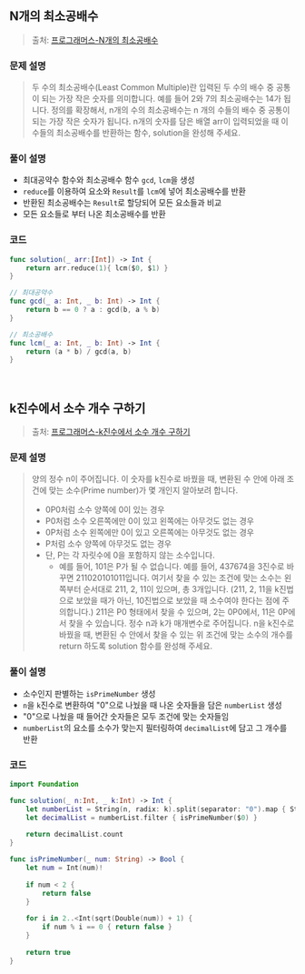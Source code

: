 ## N개의 최소공배수

> 출처: [프로그래머스-N개의 최소공배수](https://school.programmers.co.kr/learn/courses/30/lessons/12953)

### 문제 설명
> 두 수의 최소공배수(Least Common Multiple)란 입력된 두 수의 배수 중 공통이 되는 가장 작은 숫자를 의미합니다. 예를 들어 2와 7의 최소공배수는 14가 됩니다. 정의를 확장해서, n개의 수의 최소공배수는 n 개의 수들의 배수 중 공통이 되는 가장 작은 숫자가 됩니다. n개의 숫자를 담은 배열 arr이 입력되었을 때 이 수들의 최소공배수를 반환하는 함수, solution을 완성해 주세요.

### 풀이 설명
- 최대공약수 함수와 최소공배수 함수 `gcd`, `lcm`을 생성
- `reduce`를 이용하여 요소와 `Result`를 `lcm`에 넣어 최소공배수를 반환
- 반환된 최소공배수는 `Result`로 할당되어 모든 요소들과 비교
- 모든 요소들로 부터 나온 최소공배수를 반환

### 코드
```swift
func solution(_ arr:[Int]) -> Int {
    return arr.reduce(1){ lcm($0, $1) }
}

// 최대공약수
func gcd(_ a: Int, _ b: Int) -> Int {
    return b == 0 ? a : gcd(b, a % b)
}

// 최소공배수
func lcm(_ a: Int, _ b: Int) -> Int {
    return (a * b) / gcd(a, b)
}
```

</br>

## k진수에서 소수 개수 구하기

> 출처: [프로그래머스-k진수에서 소수 개수 구하기](https://school.programmers.co.kr/learn/courses/30/lessons/92335?language=swift)

### 문제 설명
> 양의 정수 n이 주어집니다. 이 숫자를 k진수로 바꿨을 때, 변환된 수 안에 아래 조건에 맞는 소수(Prime number)가 몇 개인지 알아보려 합니다.
> - 0P0처럼 소수 양쪽에 0이 있는 경우
> - P0처럼 소수 오른쪽에만 0이 있고 왼쪽에는 아무것도 없는 경우
> - 0P처럼 소수 왼쪽에만 0이 있고 오른쪽에는 아무것도 없는 경우
> - P처럼 소수 양쪽에 아무것도 없는 경우
> - 단, P는 각 자릿수에 0을 포함하지 않는 소수입니다.
>   - 예를 들어, 101은 P가 될 수 없습니다.
> 예를 들어, 437674을 3진수로 바꾸면 211020101011입니다. 여기서 찾을 수 있는 조건에 맞는 소수는 왼쪽부터 순서대로 211, 2, 11이 있으며, 총 3개입니다. (211, 2, 11을 k진법으로 보았을 때가 아닌, 10진법으로 보았을 때 소수여야 한다는 점에 주의합니다.) 211은 P0 형태에서 찾을 수 있으며, 2는 0P0에서, 11은 0P에서 찾을 수 있습니다.
> 정수 n과 k가 매개변수로 주어집니다. n을 k진수로 바꿨을 때, 변환된 수 안에서 찾을 수 있는 위 조건에 맞는 소수의 개수를 return 하도록 solution 함수를 완성해 주세요.


### 풀이 설명
- 소수인지 판별하는 `isPrimeNumber` 생성
- `n`을 `k`진수로 변환하여 "0"으로 나눴을 때 나온 숫자들을 담은 `numberList` 생성
- "0"으로 나눴을 때 들어간 숫자들은 모두 조건에 맞는 숫자들임
- `numberList`의 요소를 소수가 맞는지 필터링하여 `decimalList`에 담고 그 개수를 반환

### 코드
```swift
import Foundation

func solution(_ n:Int, _ k:Int) -> Int {
    let numberList = String(n, radix: k).split(separator: "0").map { String($0) }
    let decimalList = numberList.filter { isPrimeNumber($0) }
    
    return decimalList.count
}

func isPrimeNumber(_ num: String) -> Bool {
    let num = Int(num)!
    
    if num < 2 {
        return false
    }
    
    for i in 2..<Int(sqrt(Double(num)) + 1) {
        if num % i == 0 { return false }
    }
    
    return true
}
```
